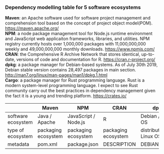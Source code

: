 ### Dependency modelling table for 5 software ecosystems

**Maven**: an Apache software used for software project management and comprehension tool based on the concept of project object model(POM). https://maven.apache.org/ <br>
**NPM**: a node package management tool for Node.js runtime environment and JavaScript web applicaiton frameworks, libraries, and utilities. NPM registry currently hosts over 1,000,000 packages with 11,000,000,000 weekly and 49,000,000,000 monthly downloads. https://www.npmjs.com/ <br>
**CRAN**: the Comprehensive R Archive Network that stores identical, up-to-date, versions of code and documentation for R. https://cran.r-project.org/ <br>
**dpkg**: a package manager for Debian-based systems. As of July 30th 2019, Debian stable version contains 28,497 packages in main section. http://man7.org/linux/man-pages/man1/dpkg.1.html <br>
**Cargo**: a package manager for Rust programming language. Rust is a modern system-level programming language. I expect to see Rust community carry out the best practices in dependency management given the fact it is a young and trending platform. https://crates.io/ <br>

|                    | Maven               | NPM                  | CRAN                | dpkg                       | Cargo               |
| ------------------ | ------------------- | -------------------- | ------------------- | -------------------------- | ------------------- |
| software ecosystem | Java / Apache       | JavaScript / Node.js | R                   | Debian / Linux OS          | Rust                |
| type of ecosystem  | packaging ecosystem | packaging ecosystem  | packaging ecosystem | distribution for Linux OSs | packaging ecosystem |
| metadata           | pom.xml             | package.json         | DESCRIPTION         | DEBIAN/control             | Cargo.toml          |
